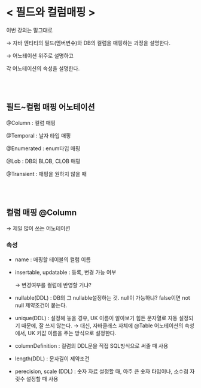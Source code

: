 # < 필드와 컬럼매핑 >

이번 강의는 말그대로

→ 자바 엔티티의 필드(멤버변수)와 DB의 컬럼을 매핑하는 과정을 설명한다.

→ 어노테이션 위주로 설명하고

각 어노테이션의 속성을 설명한다.


</br></br>

## 필드~컬럼 매핑 어노테이션

@Column :   컬럼 매핑

@Temporal :   날자 타입 매핑

@Enumerated :   enum타입 매핑

@Lob :  DB의 BLOB, CLOB 매핑

@Transient :   매핑을 원하지 않을 때


</br></br>

## 컬럼 매핑 @Column

→ 제일 많이 쓰는 어노테이션

### 속성

- name :   매핑할 테이블의 컬럼 이름
- insertable, updatable :   등록, 변경 가능 여부
    
    → 변경여부를 컬럼에 반영할 거냐? 
    
- nullable(DDL) :   DB의 그 nullable설정하는 것. null이 가능하냐? false이면 not null 제약조건이 붙는다.
- unique(DDL) :   설정해 놓을 경우, UK 이름이 알아보기 힘든 문자열로 자동 설정되기 때문에, 잘 쓰지 않는다. → 대신, 자바클래스 자체에 @Table 어노테이션의 속성에서, UK 키값 이름을 주는 방식으로 설정한다.
- columnDefinition :   컬럼의 DDL문을 직접 SQL방식으로 써줄 때 사용
- length(DDL) :    문자길이 제약조건
- perecision, scale (DDL) :     숫자 자료 설정할 때, 아주 큰 숫자 타입이나, 소수점 자릿수 설정할 때 사용

</br></br>
